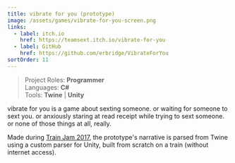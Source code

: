 ```yaml
---
title: vibrate for you (prototype)
image: /assets/games/vibrate-for-you-screen.png
links:
  - label: itch.io
    href: https://teamsext.itch.io/vibrate-for-you
  - label: GitHub
    href: https://github.com/erbridge/VibrateForYou
sortOrder: 11
---
```


> Project Roles: **Programmer**\
> Languages: **C#**\
> Tools: **Twine** | **Unity**

vibrate for you is a game about sexting someone. or waiting for someone to sext
you. or anxiously staring at read receipt while trying to sext someone. or none
of those things at all, really.

Made during [Train Jam 2017](http://trainjam.com/), the prototype's narrative is
parsed from Twine using a custom parser for Unity, built from scratch on a train
(without internet access).
